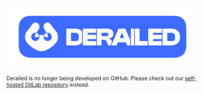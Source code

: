 ![Derailed](./derailed-logo.png)

Derailed is no longer being developed on GitHub. Please check out our [self-hosted GitLab repository](https://gl.boykissing.gay/derailed/derailed) instead.
